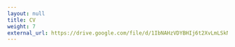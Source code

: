 ```yaml
---
layout: null
title: CV
weight: 7
external_url: https://drive.google.com/file/d/1IbNAHzVDYBHIj6t2XvLmLSkNu5VzSV2t/view
---
```

